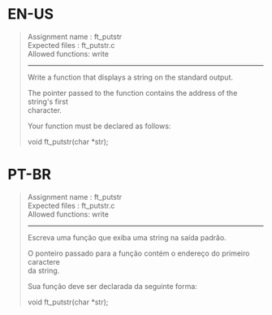 # EN-US

> Assignment name  : ft_putstr   
> Expected files   : ft_putstr.c   
> Allowed functions: write   
>
> --------------------------------------------------------------------------------   
> 
> Write a function that displays a string on the standard output.   
> 
> The pointer passed to the function contains the address of the string's first   
> character.   
> 
> Your function must be declared as follows:   
> 
> void	ft_putstr(char *str);

# PT-BR

> Assignment name  : ft_putstr   
> Expected files   : ft_putstr.c   
> Allowed functions: write   
>
> --------------------------------------------------------------------------------   
> 
> Escreva uma função que exiba uma string na saída padrão.   
> 
> O ponteiro passado para a função contém o endereço do primeiro caractere   
> da string.   
> 
> Sua função deve ser declarada da seguinte forma:   
> 
> void	ft_putstr(char *str);
